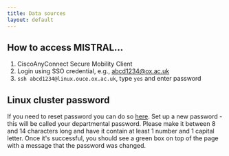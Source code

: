 ```yaml
---
title: Data sources
layout: default
---
```

## How to access MISTRAL...

1. CiscoAnyConnect Secure Mobility Client
2. Login using SSO credential, e.g., abcd1234@ox.ac.uk
3. `ssh abcd1234@linux.ouce.ox.ac.uk`, type `yes` and enter password
   
## Linux cluster password
If you need to reset password you can do so [here](https://iaas.ouce.ox.ac.uk/auth/login?domain=it.ouce.ox.ac.uk).
Set up a new password - this will be called your departmental password. Please
make it between 8 and 14 characters long and have it contain at least 1 number
and 1 capital letter. Once it's successful, you should see a green box on top
of the page with a message that the password was changed.
